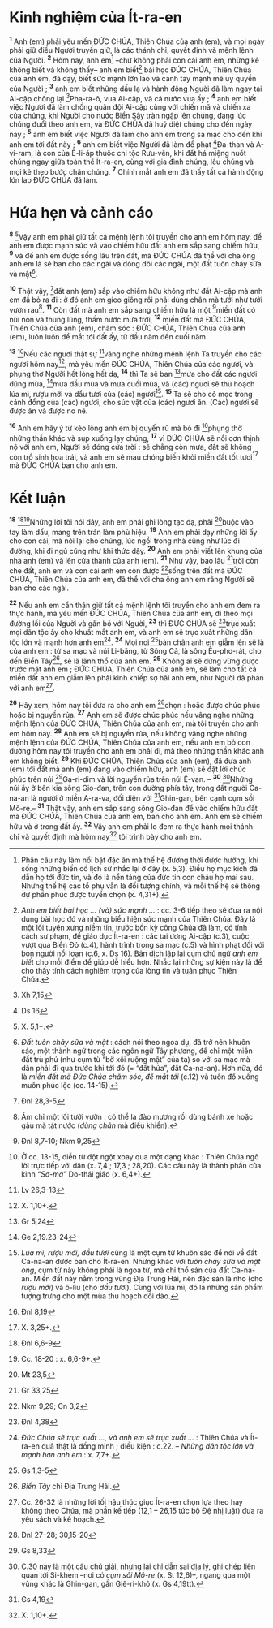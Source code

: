 # Kinh nghiệm của Ít-ra-en
<sup><b>1</b></sup> Anh (em) phải yêu mến ĐỨC CHÚA, Thiên Chúa của anh (em), và mọi ngày phải giữ điều Người truyền giữ, là các thánh chỉ, quyết định và mệnh lệnh của Người. <sup><b>2</b></sup> Hôm nay, anh em[^1] –chứ không phải con cái anh em, những kẻ không biết và không thấy– anh em biết[^2] bài học ĐỨC CHÚA, Thiên Chúa của anh em, đã dạy, biết sức mạnh lớn lao và cánh tay mạnh mẽ uy quyền của Người ; <sup><b>3</b></sup> anh em biết những dấu lạ và hành động Người đã làm ngay tại Ai-cập chống lại [^1*]Pha-ra-ô, vua Ai-cập, và cả nước vua ấy ; <sup><b>4</b></sup> anh em biết việc Người đã làm chống quân đội Ai-cập cùng với chiến mã và chiến xa của chúng, khi Người cho nước Biển Sậy tràn ngập lên chúng, đang lúc chúng đuổi theo anh em, và ĐỨC CHÚA đã huỷ diệt chúng cho đến ngày nay ; <sup><b>5</b></sup> anh em biết việc Người đã làm cho anh em trong sa mạc cho đến khi anh em tới đất này ; <sup><b>6</b></sup> anh em biết việc Người đã làm để phạt [^2*]Đa-than và A-vi-ram, là con của Ê-li-áp thuộc chi tộc Rưu-vên, khi đất há miệng nuốt chúng ngay giữa toàn thể Ít-ra-en, cùng với gia đình chúng, lều chúng và mọi kẻ theo bước chân chúng. <sup><b>7</b></sup> Chính mắt anh em đã thấy tất cả hành động lớn lao ĐỨC CHÚA đã làm.

# Hứa hẹn và cảnh cáo
<sup><b>8</b></sup> [^3]Vậy anh em phải giữ tất cả mệnh lệnh tôi truyền cho anh em hôm nay, để anh em được mạnh sức và vào chiếm hữu đất anh em sắp sang chiếm hữu, <sup><b>9</b></sup> và để anh em được sống lâu trên đất, mà ĐỨC CHÚA đã thề với cha ông anh em là sẽ ban cho các ngài và dòng dõi các ngài, một đất tuôn chảy sữa và mật[^4].

<sup><b>10</b></sup> Thật vậy, [^3*]đất anh (em) sắp vào chiếm hữu không như đất Ai-cập mà anh em đã bỏ ra đi : ở đó anh em gieo giống rồi phải dùng chân mà tưới như tưới vườn rau[^5]. <sup><b>11</b></sup> Còn đất mà anh em sắp sang chiếm hữu là một [^4*]miền đất có núi non và thung lũng, thấm nước mưa trời, <sup><b>12</b></sup> miền đất mà ĐỨC CHÚA, Thiên Chúa của anh (em), chăm sóc : ĐỨC CHÚA, Thiên Chúa của anh (em), luôn luôn để mắt tới đất ấy, từ đầu năm đến cuối năm.

<sup><b>13</b></sup> [^6]Nếu các ngươi thật sự [^5*]vâng nghe những mệnh lệnh Ta truyền cho các ngươi hôm nay[^7], mà yêu mến ĐỨC CHÚA, Thiên Chúa của các ngươi, và phụng thờ Người hết lòng hết dạ, <sup><b>14</b></sup> thì Ta sẽ ban [^6*]mưa cho đất các ngươi đúng mùa, [^7*]mưa đầu mùa và mưa cuối mùa, và (các) ngươi sẽ thu hoạch lúa mì, rượu mới và dầu tươi của (các) ngươi[^8]. <sup><b>15</b></sup> Ta sẽ cho cỏ mọc trong cánh đồng của (các) ngươi, cho súc vật của (các) ngươi ăn. (Các) ngươi sẽ được ăn và được no nê.

<sup><b>16</b></sup> Anh em hãy ý tứ kẻo lòng anh em bị quyến rũ mà bỏ đi [^8*]phụng thờ những thần khác và sụp xuống lạy chúng, <sup><b>17</b></sup> vì ĐỨC CHÚA sẽ nổi cơn thịnh nộ với anh em, Người sẽ đóng cửa trời : sẽ chẳng còn mưa, đất sẽ không còn trổ sinh hoa trái, và anh em sẽ mau chóng biến khỏi miền đất tốt tươi[^9] mà ĐỨC CHÚA ban cho anh em.

# Kết luận
<sup><b>18</b></sup> [^9*][^10]Những lời tôi nói đây, anh em phải ghi lòng tạc dạ, phải [^10*]buộc vào tay làm dấu, mang trên trán làm phù hiệu. <sup><b>19</b></sup> Anh em phải dạy những lời ấy cho con cái, mà nói lại cho chúng, lúc ngồi trong nhà cũng như lúc đi đường, khi đi ngủ cũng như khi thức dậy. <sup><b>20</b></sup> Anh em phải viết lên khung cửa nhà anh (em) và lên cửa thành của anh (em). <sup><b>21</b></sup> Như vậy, bao lâu [^11*]trời còn che đất, anh em và con cái anh em còn được [^12*]sống trên đất mà ĐỨC CHÚA, Thiên Chúa của anh em, đã thề với cha ông anh em rằng Người sẽ ban cho các ngài.

<sup><b>22</b></sup> Nếu anh em cẩn thận giữ tất cả mệnh lệnh tôi truyền cho anh em đem ra thực hành, mà yêu mến ĐỨC CHÚA, Thiên Chúa của anh em, đi theo mọi đường lối của Người và gắn bó với Người, <sup><b>23</b></sup> thì ĐỨC CHÚA sẽ [^13*]trục xuất mọi dân tộc ấy cho khuất mắt anh em, và anh em sẽ trục xuất những dân tộc lớn và mạnh hơn anh em[^11]. <sup><b>24</b></sup> Mọi nơi [^14*]bàn chân anh em giẫm lên sẽ là của anh em : từ sa mạc và núi Li-băng, từ Sông Cả, là sông Êu-phơ-rát, cho đến Biển Tây[^12], sẽ là lãnh thổ của anh em. <sup><b>25</b></sup> Không ai sẽ đứng vững được trước mặt anh em ; ĐỨC CHÚA, Thiên Chúa của anh em, sẽ làm cho tất cả miền đất anh em giẫm lên phải kinh khiếp sợ hãi anh em, như Người đã phán với anh em[^13].

<sup><b>26</b></sup> Hãy xem, hôm nay tôi đưa ra cho anh em [^15*]chọn : hoặc được chúc phúc hoặc bị nguyền rủa. <sup><b>27</b></sup> Anh em sẽ được chúc phúc nếu vâng nghe những mệnh lệnh của ĐỨC CHÚA, Thiên Chúa của anh em, mà tôi truyền cho anh em hôm nay. <sup><b>28</b></sup> Anh em sẽ bị nguyền rủa, nếu không vâng nghe những mệnh lệnh của ĐỨC CHÚA, Thiên Chúa của anh em, nếu anh em bỏ con đường hôm nay tôi truyền cho anh em phải đi, mà theo những thần khác anh em không biết. <sup><b>29</b></sup> Khi ĐỨC CHÚA, Thiên Chúa của anh (em), đã đưa anh (em) tới đất mà anh (em) đang vào chiếm hữu, anh (em) sẽ đặt lời chúc phúc trên núi [^16*]Ga-ri-dim và lời nguyền rủa trên núi Ê-van. – <sup><b>30</b></sup> [^14]Những núi ấy ở bên kia sông Gio-đan, trên con đường phía tây, trong đất người Ca-na-an là người ở miền A-ra-va, đối diện với [^17*]Ghin-gan, bên cạnh cụm sồi Mô-re.– <sup><b>31</b></sup> Thật vậy, anh em sắp sang sông Gio-đan để vào chiếm hữu đất mà ĐỨC CHÚA, Thiên Chúa của anh em, ban cho anh em. Anh em sẽ chiếm hữu và ở trong đất ấy. <sup><b>32</b></sup> Vậy anh em phải lo đem ra thực hành mọi thánh chỉ và quyết định mà hôm nay[^15] tôi trình bày cho anh em.

[^1]: Phân câu này làm nổi bật đặc ân mà thế hệ đương thời được hưởng, khi sống những biến cố lịch sử nhắc lại ở đây (x. 5,3). Điều họ mục kích đã dẫn họ tới đức tin, và đó là nền tảng của đức tin con cháu họ mai sau. Nhưng thế hệ các tổ phụ vẫn là đối tượng chính, và mỗi thế hệ sẽ thông dự phần phúc được tuyển chọn (x. 4,31+).
[^2]: <i>Anh em biết bài học ... (và) sức mạnh ...</i> : cc. 3-6 tiếp theo sẽ đưa ra nội dung bài học đó và những biểu hiện sức mạnh của Thiên Chúa. Đây là một lối tuyên xưng niềm tin, trước bốn kỳ công Chúa đã làm, có tính cách sư phạm, để giáo dục Ít-ra-en : các tai ương Ai-cập (c.3), cuộc vượt qua Biển Đỏ (c.4), hành trình trong sa mạc (c.5) và hình phạt đối với bọn người nổi loạn (c.6, x. Ds 16). Bản dịch lặp lại cụm chủ ngữ <i>anh em biết</i> cho mỗi điểm để giúp dễ hiểu hơn. Nhắc lại những sự kiện này là để cho thấy tính cách nghiêm trọng của lòng tin và tuân phục Thiên Chúa.
[^3]: X. 5,1+.
[^4]: <i>Đất tuôn chảy sữa và mật</i> : cách nói theo ngoa dụ, đã trở nên khuôn sáo, một thành ngữ trong các ngôn ngữ Tây phương, để chỉ một miền đất trù phú (như cụm từ “bờ xôi ruộng mật” của ta) so với sa mạc mà dân phải đi qua trước khi tới đó (= “đất hứa”, đất Ca-na-an). Hơn nữa, đó là <i>miền đất mà Đức Chúa chăm sóc, để mắt tới</i> (c.12) và tuôn đổ xuống muôn phúc lộc (cc. 14-15).
[^5]: Ám chỉ một lối tưới vườn : có thể là đào mương rồi dùng bánh xe hoặc gàu mà tát nước (<i>dùng chân</i> mà điều khiển).
[^6]: Ở cc. 13-15, diễn từ đột ngột xoay qua một dạng khác : Thiên Chúa ngỏ lời trực tiếp với dân (x. 7,4 ; 17,3 ; 28,20). Các câu này là thành phần của kinh <i>“Sơ-ma”</i> Do-thái giáo (x. 6,4+).
[^7]: X. 1,10+.
[^8]: <i>Lúa mì, rượu mới, dầu tươi</i> cũng là một cụm từ khuôn sáo để nói về đất Ca-na-an được ban cho Ít-ra-en. Nhưng khác với <i>tuôn chảy sữa và mật ong</i>, cụm từ này không phải là ngoa từ, mà chỉ thổ sản của đất Ca-na-an. Miền đất này nằm trong vùng Địa Trung Hải, nên đặc sản là nho (cho <i>rượu mới</i>) và ô-liu (cho <i>dầu tươi</i>). Cùng với lúa mì, đó là những sản phẩm tượng trưng cho một mùa thu hoạch dồi dào.
[^9]: X. 3,25+.
[^10]: Cc. 18-20 : x. 6,6-9+.
[^11]: <i>Đức Chúa sẽ trục xuất ..., và anh em sẽ trục xuất ...</i> : Thiên Chúa và Ít-ra-en quả thật là đồng minh ; điều kiện : c.22. – <i>Những dân tộc lớn và mạnh hơn anh em</i> : x. 7,7+.
[^12]: <i>Biển Tây</i> chỉ Địa Trung Hải.
[^13]: Cc. 26-32 là những lời tối hậu thúc giục Ít-ra-en chọn lựa theo hay không theo Chúa, mà phần kế tiếp (12,1 – 26,15 tức bộ Đệ nhị luật) đưa ra yêu sách và kế hoạch.
[^14]: C.30 này là một câu chú giải, nhưng lại chỉ dẫn sai địa lý, ghi chép liên quan tới Si-khem –nơi có <i>cụm sồi Mô-re</i> (x. St 12,6)–, ngang qua một vùng khác là Ghin-gan, gần Giê-ri-khô (x. Gs 4,19tt).
[^15]: X. 1,10+.
[^1*]: Xh 7,15
[^2*]: Ds 16
[^3*]: Đnl 28,3-5
[^4*]: Đnl 8,7-10; Nkm 9,25
[^5*]: Lv 26,3-13
[^6*]: Gr 5,24
[^7*]: Ge 2,19.23-24
[^8*]: Đnl 8,19
[^9*]: Đnl 6,6-9
[^10*]: Mt 23,5
[^11*]: Gr 33,25
[^12*]: Nkm 9,29; Cn 3,2
[^13*]: Đnl 4,38
[^14*]: Gs 1,3-5
[^15*]: Đnl 27–28; 30,15-20
[^16*]: Gs 8,33
[^17*]: Gs 4,19
